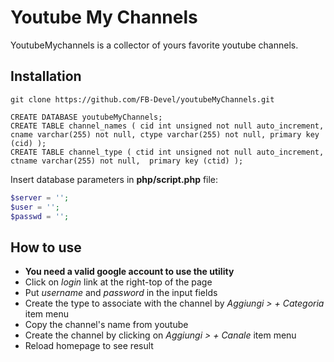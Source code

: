 # Youtube My Channels

YoutubeMychannels is a collector of yours favorite youtube channels.

## Installation

```git
git clone https://github.com/FB-Devel/youtubeMyChannels.git
```

```mysql
CREATE DATABASE youtubeMyChannels;
CREATE TABLE channel_names ( cid int unsigned not null auto_increment, cname varchar(255) not null, ctype varchar(255) not null, primary key (cid) );
CREATE TABLE channel_type ( ctid int unsigned not null auto_increment, ctname varchar(255) not null,  primary key (ctid) );
```


Insert database parameters in **php/script.php** file:
```php
$server = '';
$user = '';
$passwd = '';
```


## How to use
* **You need a valid google account to use the utility**
* Click on *login* link at the right-top of the page
* Put *username* and *password* in the input fields
* Create the type to associate with the channel by *Aggiungi > + Categoria* item menu
* Copy the channel's name from youtube
* Create the channel by clicking on *Aggiungi > + Canale* item menu
* Reload homepage to see result
